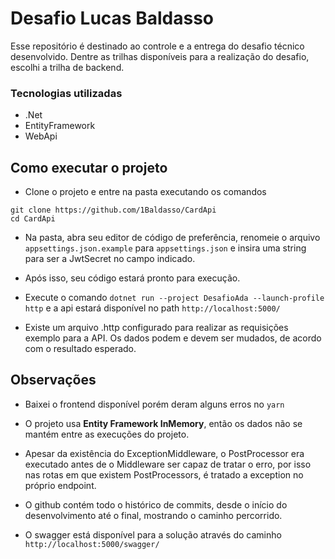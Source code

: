 # Desafio Lucas Baldasso
Esse repositório é destinado ao controle e a entrega do desafio técnico desenvolvido.
Dentre as trilhas disponíveis para a realização do desafio, escolhi a trilha de backend.

### Tecnologias utilizadas

- .Net
- EntityFramework
- WebApi

## Como executar o projeto

- Clone o projeto e entre na pasta executando os comandos 
```
git clone https://github.com/1Baldasso/CardApi
cd CardApi
```

- Na pasta, abra seu editor de código de preferência, renomeie o arquivo ```appsettings.json.example``` para ```appsettings.json``` e insira uma string para ser a JwtSecret no campo indicado.

- Após isso, seu código estará pronto para execução.

- Execute o comando ```dotnet run --project DesafioAda --launch-profile http``` e a api estará disponível no path ```http://localhost:5000/```

- Existe um arquivo .http configurado para realizar as requisições exemplo para a API. Os dados podem e devem ser mudados, de acordo com o resultado esperado.

## Observações
- Baixei o frontend disponível porém deram alguns erros no ```yarn```

- O projeto usa **Entity Framework InMemory**, então os dados não se mantém entre as execuções do projeto.

- Apesar da existência do ExceptionMiddleware, o PostProcessor era executado antes de o Middleware ser capaz de tratar o erro, por isso nas rotas em que existem PostProcessors, é tratado a exception no próprio endpoint.

- O github contém todo o histórico de commits, desde o início do desenvolvimento até o final, mostrando o caminho percorrido.

- O swagger está disponível para a solução através do caminho ```http://localhost:5000/swagger/```